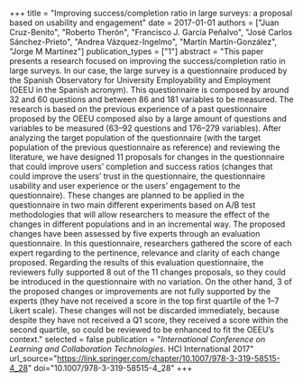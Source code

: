 +++
title = "Improving success/completion ratio in large surveys: a proposal based on usability and engagement"
date = 2017-01-01
authors = ["Juan Cruz-Benito", "Roberto Therón", "Francisco J. García Peñalvo", "José Carlos Sánchez-Prieto", "Andrea Vázquez-Ingelmo", "Martín Martín-González", "Jorge M Martínez"]
publication_types = ["1"]
abstract = "This paper presents a research focused on improving the success/completion ratio in large surveys. In our case, the large survey is a questionnaire produced by the Spanish Observatory for University Employability and Employment (OEEU in the Spanish acronym). This questionnaire is composed by around 32 and 60 questions and between 86 and 181 variables to be measured. The research is based on the previous experience of a past questionnaire proposed by the OEEU composed also by a large amount of questions and variables to be measured (63–92 questions and 176–279 variables). After analyzing the target population of the questionnaire (with the target population of the previous questionnaire as reference) and reviewing the literature, we have designed 11 proposals for changes in the questionnaire that could improve users’ completion and success ratios (changes that could improve the users’ trust in the questionnaire, the questionnaire usability and user experience or the users’ engagement to the questionnaire). These changes are planned to be applied in the questionnaire in two main different experiments based on A/B test methodologies that will allow researchers to measure the effect of the changes in different populations and in an incremental way. The proposed changes have been assessed by five experts through an evaluation questionnaire. In this questionnaire, researchers gathered the score of each expert regarding to the pertinence, relevance and clarity of each change proposed. Regarding the results of this evaluation questionnaire, the reviewers fully supported 8 out of the 11 changes proposals, so they could be introduced in the questionnaire with no variation. On the other hand, 3 of the proposed changes or improvements are not fully supported by the experts (they have not received a score in the top first quartile of the 1–7 Likert scale). These changes will not be discarded immediately, because despite they have not received a Q1 score, they received a score within the second quartile, so could be reviewed to be enhanced to fit the OEEU’s context."
selected = false
publication = "*International Conference on Learning and Collaboration Technologies*. HCI International 2017"
url_source="https://link.springer.com/chapter/10.1007/978-3-319-58515-4_28"
doi="10.1007/978-3-319-58515-4_28"
+++
